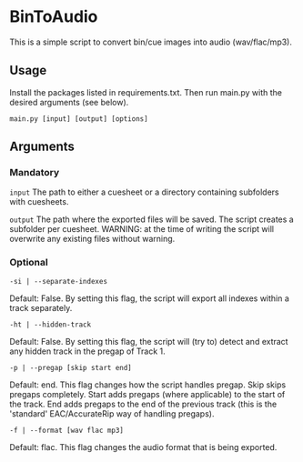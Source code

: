 # BinToAudio
 
This is a simple script to convert bin/cue images into audio (wav/flac/mp3).

## Usage
Install the packages listed in requirements.txt. Then run main.py with the desired arguments (see below).

`main.py [input] [output] [options]`

## Arguments
### Mandatory

`input`
The path to either a cuesheet or a directory containing subfolders with cuesheets.

`output`
The path where the exported files will be saved. The script creates a subfolder per cuesheet. WARNING: at the time of writing the script will overwrite any existing files without warning.

### Optional
`-si | --separate-indexes`

Default: False. By setting this flag, the script will export all indexes within a track separately.

`-ht | --hidden-track`

Default: False. By setting this flag, the script will (try to) detect and extract any hidden track in the pregap of Track 1.

`-p | --pregap [skip start end]`

Default: end. This flag changes how the script handles pregap. Skip skips pregaps completely. Start adds pregaps (where applicable) to the start of the track. End adds pregaps to the end of the previous track (this is the 'standard' EAC/AccurateRip way of handling pregaps).

`-f | --format [wav flac mp3]`

Default: flac. This flag changes the audio format that is being exported.
